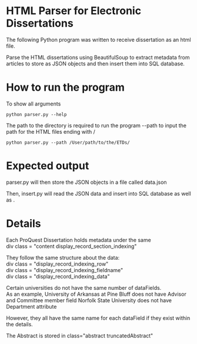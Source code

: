 # HTML Parser for Electronic Dissertations

The following Python program was written to receive dissertation as an html file. 

Parse the HTML dissertations using BeautifulSoup to extract metadata from articles to store as JSON objects and then insert them into SQL database.

# How to run the program  

To show all arguments
```
python parser.py --help
```

The path to the directory is required to run the program
--path to input the path for the HTML files ending with /  
```
python parser.py --path /User/path/to/the/ETDs/
```

# Expected output
parser.py will then store the JSON objects in a file called data.json
  
Then, insert.py will read the JSON data and insert into SQL database as well as .  

# Details

Each ProQuest Dissertation holds metadata under the same   
div class = "content display_record_section_indexing"  

They follow the same structure about the data:  
    div class = "display_record_indexing_row"  
		div class = "display_record_indexing_fieldname"  
			div class = "display_record_indexing_data"  


Certain universities do not have the same number of dataFields.  
As an example, University of Arkansas at Pine Bluff does not have Advisor and Committee member field
Norfolk State University does not have Department attribute

However, they all have the same name for each dataField if they exist within the details.

The Abstract is stored in class="abstract truncatedAbstract"  
